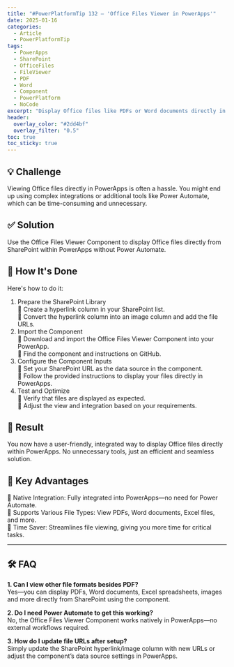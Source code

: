 ```yaml
---
title: "#PowerPlatformTip 132 – 'Office Files Viewer in PowerApps'"
date: 2025-01-16
categories:
  - Article
  - PowerPlatformTip
tags:
  - PowerApps
  - SharePoint
  - OfficeFiles
  - FileViewer
  - PDF
  - Word
  - Component
  - PowerPlatform
  - NoCode
excerpt: "Display Office files like PDFs or Word documents directly in PowerApps without external workflows or third-party tools."
header:
  overlay_color: "#2dd4bf"
  overlay_filter: "0.5"
toc: true
toc_sticky: true
---
```


## 💡 Challenge
Viewing Office files directly in PowerApps is often a hassle. You might end up using complex integrations or additional tools like Power Automate, which can be time-consuming and unnecessary.

## ✅ Solution
Use the Office Files Viewer Component to display Office files directly from SharePoint within PowerApps without Power Automate.

## 🔧 How It's Done
Here's how to do it:
1. Prepare the SharePoint Library  
   🔸 Create a hyperlink column in your SharePoint list.  
   🔸 Convert the hyperlink column into an image column and add the file URLs.  
2. Import the Component  
   🔸 Download and import the Office Files Viewer Component into your PowerApp.  
   🔸 Find the component and instructions on GitHub.  
3. Configure the Component Inputs  
   🔸 Set your SharePoint URL as the data source in the component.  
   🔸 Follow the provided instructions to display your files directly in PowerApps.  
4. Test and Optimize  
   🔸 Verify that files are displayed as expected.  
   🔸 Adjust the view and integration based on your requirements.

## 🎉 Result
You now have a user-friendly, integrated way to display Office files directly within PowerApps. No unnecessary tools, just an efficient and seamless solution.

## 🌟 Key Advantages
🔸 Native Integration: Fully integrated into PowerApps—no need for Power Automate.  
🔸 Supports Various File Types: View PDFs, Word documents, Excel files, and more.  
🔸 Time Saver: Streamlines file viewing, giving you more time for critical tasks.  

---

## 🛠️ FAQ
**1. Can I view other file formats besides PDF?**  
Yes—you can display PDFs, Word documents, Excel spreadsheets, images and more directly from SharePoint using the component.

**2. Do I need Power Automate to get this working?**  
No, the Office Files Viewer Component works natively in PowerApps—no external workflows required.

**3. How do I update file URLs after setup?**  
Simply update the SharePoint hyperlink/image column with new URLs or adjust the component’s data source settings in PowerApps.

